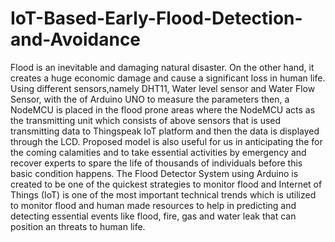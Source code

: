 # IoT-Based-Early-Flood-Detection-and-Avoidance
Flood is an inevitable and damaging natural disaster. On the other hand, it creates a huge economic damage and cause a significant loss in human life. Using different sensors,namely DHT11, Water level sensor and Water Flow Sensor, with the of Arduino UNO to measure the parameters then, a NodeMCU is placed in the flood prone areas where the NodeMCU acts as the transmitting unit which consists of above sensors that is used transmitting data to Thingspeak IoT platform and then the data is displayed through the LCD. Proposed model is also useful for us in anticipating the for the coming calamities and to take essential activities by emergency and recover experts to spare the life of thousands of individuals before this basic condition happens. The Flood Detector System using Arduino is created to be one of the quickest strategies to monitor flood and Internet of Things (IoT) is one of the most important technical trends which is utilized to monitor flood and human made resources to help in predicting and detecting essential events like flood, fire, gas and water leak that can position an threats to human life.
